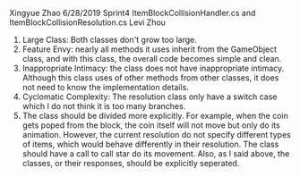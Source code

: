 Xingyue Zhao
6/28/2019
Sprint4
ItemBlockCollisionHandler.cs and ItemBlockCollisionResolution.cs
Levi Zhou
1. Large Class: Both classes don't grow too large.
2. Feature Envy: nearly all methods it uses inherit from the GameObject class, and with this class, the overall code becomes simple and clean.
3. Inappropriate Intimacy: the class does not have inappropriate intimacy. Although this class uses of other methods from other classes, it does not need to know the implementation details.
4. Cyclomatic Complexity: The resolution class only have a switch case which I do not think it is too many branches.
5. The class should be divided more explicitly. For example, when the coin gets poped from the block, the coin itself will not move but only do its animation. However, the current resolution do not specify different types of items, which would behave differently in their resolution.
The class should have a call to call star do its movement. Also, as I said above, the classes, or their responses, should be explicitly seperated. 